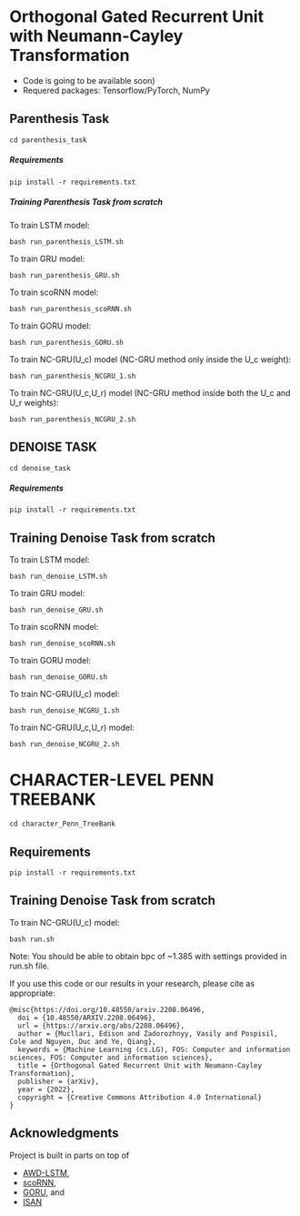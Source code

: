 # Orthogonal Gated Recurrent Unit with Neumann-Cayley Transformation

+ Code is going to be available soon)
+ Requered packages: Tensorflow/PyTorch, NumPy

## Parenthesis Task
```
cd parenthesis_task
```

##### Requirements
```
pip install -r requirements.txt
```

##### Training Parenthesis Task from scratch
To train LSTM model: 
```
bash run_parenthesis_LSTM.sh
```
To train GRU model: 
```
bash run_parenthesis_GRU.sh
```
To train scoRNN model: 
```
bash run_parenthesis_scoRNN.sh
```
To train GORU model: 
```
bash run_parenthesis_GORU.sh
```
To train NC-GRU(U_c) model (NC-GRU method only inside the U_c weight): 
```
bash run_parenthesis_NCGRU_1.sh
```
To train NC-GRU(U_c,U_r) model (NC-GRU method inside both the U_c and U_r weights): 
```
bash run_parenthesis_NCGRU_2.sh
```


## DENOISE TASK
```
cd denoise_task
```

##### Requirements
```
pip install -r requirements.txt
```

## Training Denoise Task from scratch
To train LSTM model: 
```
bash run_denoise_LSTM.sh
```
To train GRU model: 
```
bash run_denoise_GRU.sh
```
To train scoRNN model: 
```
bash run_denoise_scoRNN.sh
```
To train GORU model: 
```
bash run_denoise_GORU.sh
```
To train NC-GRU(U_c) model: 
```
bash run_denoise_NCGRU_1.sh
```
To train NC-GRU(U_c,U_r) model: 
```
bash run_denoise_NCGRU_2.sh
```


# CHARACTER-LEVEL PENN TREEBANK
```
cd character_Penn_TreeBank
```

## Requirements
```
pip install -r requirements.txt
```

## Training Denoise Task from scratch
To train NC-GRU(U_c) model: 
```
bash run.sh
```
Note: You should be able to obtain bpc of ~1.385 with settings provided in run.sh file.

If you use this code or our results in your research, please cite as appropriate:

```
@misc{https://doi.org/10.48550/arxiv.2208.06496,
  doi = {10.48550/ARXIV.2208.06496},
  url = {https://arxiv.org/abs/2208.06496},
  author = {Mucllari, Edison and Zadorozhnyy, Vasily and Pospisil, Cole and Nguyen, Duc and Ye, Qiang},
  keywords = {Machine Learning (cs.LG), FOS: Computer and information sciences, FOS: Computer and information sciences},
  title = {Orthogonal Gated Recurrent Unit with Neumann-Cayley Transformation},
  publisher = {arXiv},
  year = {2022},
  copyright = {Creative Commons Attribution 4.0 International}
}
```


## Acknowledgments
Project is built in parts on top of 
- [AWD-LSTM](https://github.com/salesforce/awd-lstm-lm),
- [scoRNN](https://github.com/SpartinStuff/scoRNN),
- [GORU](https://github.com/jingli9111/GORU-tensorflow), and
- [ISAN](https://github.com/philipperemy/tensorflow-isan-rnn)
